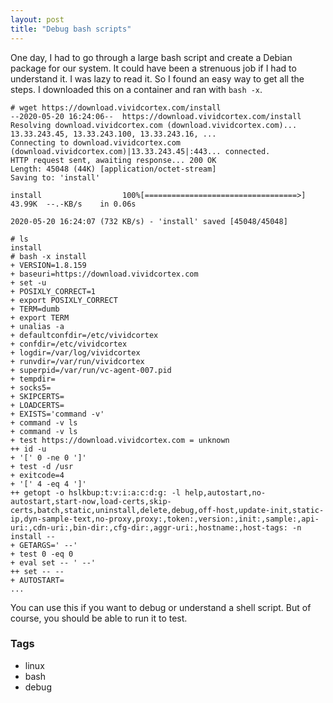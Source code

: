 ```yaml
---
layout: post
title: "Debug bash scripts"
---
```


One day, I had to go through a large bash script and create a Debian package for our system. It could have been a strenuous job if I had to understand it. I was lazy to read it. So I found an easy way to get all the steps. I downloaded this on a container and ran with `bash -x`.

```console
# wget https://download.vividcortex.com/install
--2020-05-20 16:24:06--  https://download.vividcortex.com/install
Resolving download.vividcortex.com (download.vividcortex.com)... 13.33.243.45, 13.33.243.100, 13.33.243.16, ...
Connecting to download.vividcortex.com (download.vividcortex.com)|13.33.243.45|:443... connected.
HTTP request sent, awaiting response... 200 OK
Length: 45048 (44K) [application/octet-stream]
Saving to: 'install'

install                  100%[==================================>]  43.99K  --.-KB/s    in 0.06s   

2020-05-20 16:24:07 (732 KB/s) - 'install' saved [45048/45048]

# ls
install
# bash -x install 
+ VERSION=1.8.159
+ baseuri=https://download.vividcortex.com
+ set -u
+ POSIXLY_CORRECT=1
+ export POSIXLY_CORRECT
+ TERM=dumb
+ export TERM
+ unalias -a
+ defaultconfdir=/etc/vividcortex
+ confdir=/etc/vividcortex
+ logdir=/var/log/vividcortex
+ runvdir=/var/run/vividcortex
+ superpid=/var/run/vc-agent-007.pid
+ tempdir=
+ socks5=
+ SKIPCERTS=
+ LOADCERTS=
+ EXISTS='command -v'
+ command -v ls
+ command -v ls
+ test https://download.vividcortex.com = unknown
++ id -u
+ '[' 0 -ne 0 ']'
+ test -d /usr
+ exitcode=4
+ '[' 4 -eq 4 ']'
++ getopt -o hslkbup:t:v:i:a:c:d:g: -l help,autostart,no-autostart,start-now,load-certs,skip-certs,batch,static,uninstall,delete,debug,off-host,update-init,static-ip,dyn-sample-text,no-proxy,proxy:,token:,version:,init:,sample:,api-uri:,cdn-uri:,bin-dir:,cfg-dir:,aggr-uri:,hostname:,host-tags: -n install --
+ GETARGS=' --'
+ test 0 -eq 0
+ eval set -- ' --'
++ set -- --
+ AUTOSTART=
...
```

You can use this if you want to debug or understand a shell script. But of course, you should be able to run it to test.

### Tags

- linux
- bash
- debug
